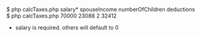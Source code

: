 
$ php calcTaxes.php salary* spouseIncome numberOfChildren deductions
$ php calcTaxes.php 70000 23088 2 32412 
* salary is required. others will default to 0
